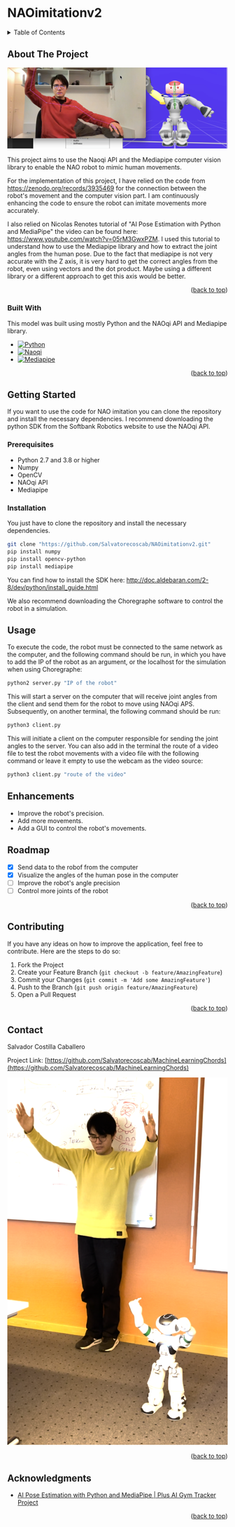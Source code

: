 # NAOimitationv2
<a name="readme-top"></a>
<!-- TABLE OF CONTENTS -->
<details>
  <summary>Table of Contents</summary>
  <ol>
    <li>
      <a href="#about-the-project">About The Project</a>
      <ul>
        <li><a href="#built-with">Built With</a></li>
      </ul>
    </li>
    <li>
      <a href="#getting-started">Getting Started</a>
      <ul>
        <li><a href="#prerequisites">Prerequisites</a></li>
        <li><a href="#installation">Installation</a></li>
      </ul>
    </li>
    <li><a href="#usage">Usage</a></li>
    <li><a href="#roadmap">Roadmap</a></li>
    <li><a href="#contributing">Contributing</a></li>
    <li><a href="#contact">Contact</a></li>
    <li><a href="#acknowledgments">Acknowledgments</a></li>
  </ol>
</details>

## About The Project

[![Product Name Screen Shot][product-screenshot]](https://example.com)

This project aims to use the Naoqi API and the Mediapipe computer vision library to enable the NAO robot to mimic human movements.

For the implementation of this project, I have relied on the code from https://zenodo.org/records/3935469 for the connection between the robot's movement and the computer vision part. I am continuously enhancing the code to ensure the robot can imitate movements more accurately.

I also relied on Nicolas Renotes tutorial of "AI Pose Estimation with Python and MediaPipe" the video can be found here: https://www.youtube.com/watch?v=05rM3GwxPZM. I used this tutorial to understand how to use the Mediapipe library and how to extract the joint angles from the human pose.
 Due to the fact that mediapipe is not very accurate with the Z axis, it is very hard to get the correct angles from the robot, even using vectors and the dot product. Maybe using a different library or a different approach to get this axis would be better.

<p align="right">(<a href="#readme-top">back to top</a>)</p>



### Built With

This model was built using mostly Python and the NAOqi API and Mediapipe library.
* [![Python][Python.org]][Python-url]
* [![Naoqi][Naoqi.org]][Naoqi-url]
* [![Mediapipe][Mediapipe.org]][Mediapipe-url]


<p align="right">(<a href="#readme-top">back to top</a>)</p>


<!-- GETTING STARTED -->
## Getting Started

If you want to use the code for NAO imitation you can clone the repository and install the necessary dependencies. 
I recommend downloading the python SDK from the Softbank Robotics website to use the NAOqi API. 

<!-- add link -->
### Prerequisites

* Python 2.7 and 3.8 or higher
* Numpy
* OpenCV
* NAOqi API
* Mediapipe



### Installation

You just have to clone the repository and install the necessary dependencies. 
```sh
git clone "https://github.com/Salvatorecoscab/NAOimitationv2.git"
pip install numpy
pip install opencv-python
pip install mediapipe
```
You can find how to install the SDK here: http://doc.aldebaran.com/2-8/dev/python/install_guide.html

We also recommend downloading the Choregraphe software to control the robot in a simulation.

<!-- USAGE EXAMPLES -->
## Usage
To execute the code, the robot must be connected to the same network as the computer, and the following command should be run, in which you have to add the IP of the robot as an argument, or the localhost for the simulation when using Choregraphe:
```bash
python2 server.py "IP of the robot"
```
This will start a server on the computer that will receive joint angles from the client and send them for the robot to move using NAOqi APS. Subsequently, on another terminal, the following command should be run:
```bash
python3 client.py
```
This will initiate a client on the computer responsible for sending the joint angles to the server.
You can also add in the terminal the route of a video file to test the robot movements with a video file with the following command or leave it empty to use the webcam as the video source:
```bash
python3 client.py "route of the video"
```


## Enhancements
* Improve the robot's precision.
* Add more movements.
* Add a GUI to control the robot's movements.

<!-- ROADMAP -->
## Roadmap

- [x] Send data to the robof from the computer
- [x] Visualize the angles of the human pose in the computer
- [ ] Improve the robot's angle precision
- [ ] Control more joints of the robot

<p align="right">(<a href="#readme-top">back to top</a>)</p>



<!-- CONTRIBUTING -->
## Contributing
If you have any ideas on how to improve the application, feel free to contribute. Here are the steps to do so:
1. Fork the Project
2. Create your Feature Branch (`git checkout -b feature/AmazingFeature`)
3. Commit your Changes (`git commit -m 'Add some AmazingFeature'`)
4. Push to the Branch (`git push origin feature/AmazingFeature`)
5. Open a Pull Request

<p align="right">(<a href="#readme-top">back to top</a>)</p>






<!-- CONTACT -->
## Contact
Salvador Costilla Caballero

Project Link: [https://github.com/Salvatorecoscab/MachineLearningChords](https://github.com/Salvatorecoscab/MachineLearningChords)

[![Product Name Screen Shot][robotWorking   ]](https://example.com)

<p align="right">(<a href="#readme-top">back to top</a>)</p>



<!-- ACKNOWLEDGMENTS -->
## Acknowledgments


* [AI Pose Estimation with Python and MediaPipe | Plus AI Gym Tracker Project
](https://www.youtube.com/watch?v=06TE_U21FK4&t=2109s&ab_channel=NicholasRenotte)


<p align="right">(<a href="#readme-top">back to top</a>)</p>

<!-- MARKDOWN LINKS & IMAGES -->
[product-screenshot]: DocImages/RobotSimulation.png
[robotWorking]: DocImages/RobotWorking.png
[Python.org]: https://img.shields.io/badge/Python-3776AB?style=for-the-badge&logo=python&logoColor=white
[Python-url]: https://www.python.org/
[Naoqi.org]: https://img.shields.io/badge/Naoqi-3776AB?style=for-the-badge&logo=naoqi&logoColor=white
[Naoqi-url]: https://developer.softbankrobotics.com/naoqi-2-1
[Mediapipe.org]: https://img.shields.io/badge/Mediapipe-3776AB?style=for-the-badge&logo=mediapipe&logoColor=white
[Mediapipe-url]: https://mediapipe.dev/


